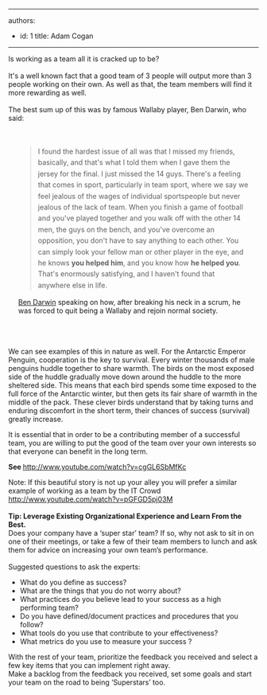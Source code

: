

---
authors:
  - id: 1
    title: Adam Cogan
---




<span class='intro'> Is working as a team all it is cracked up to be?<br>
<br>
It's a well known fact that a good team of 3 people will output more than&#160;3 people working on their own. As well as that, the team members will&#160;find it more rewarding as well.<br>
&#160;<br>
The best sum up of this was by famous Wallaby player, Ben Darwin, who said&#58; 
 </span>


  <div class="quote" style="padding-bottom&#58;20px;padding-left&#58;20px;padding-right&#58;20px;padding-top&#58;20px;">
    <blockquote style="line-height&#58;1.6;">I found the hardest issue of all was that I missed my friends, basically, and that's what I told them when I gave them the jersey for the final. I just missed the&#160;14 guys. There's a feeling that comes in sport, particularly in team sport, where we say we feel jealous of the wages of individual sportspeople but never jealous of the lack of team. When you finish a game of football and you've played together and you walk off with the other 14 men, the guys on the bench, and you've overcome an opposition, you don't have to say anything to each other. You can simply look your fellow man or other player in the eye, and he knows <strong>you helped him</strong>, and you know how <strong>he helped you</strong>. That's enormously satisfying, and I haven't found that anywhere else in life.</blockquote>
    <img alt="" style="padding-left&#58;10px;float&#58;right;" src="/Management/RulesToBetterScrumUsingTFS/PublishingImages/Darwin.jpg" />
<p><a shape="rect" href="http&#58;//www.abc.net.au/rn/sportsfactor/stories/2007/2024628.htm">Ben Darwin</a> speaking on how,&#160;after breaking his neck in a scrum, he was forced to quit being a Wallaby and rejoin normal society.</p>
</div>
<br>
<p>We can see examples of this in nature as well. For the Antarctic Emperor Penguin, cooperation is the key to survival. Every winter thousands of male penguins huddle together to share warmth. The birds on the most exposed side of the huddle gradually move down around the huddle to the more sheltered side. This means that each bird spends some time exposed to the full force of the Antarctic winter, but then gets its fair share of warmth in the middle of the pack. These clever birds understand that by taking turns and enduring discomfort in the short term, their chances of success (survival) greatly increase. </p>
<p>It is essential that in order to be a contributing member of a successful team, you are willing to put the good of the team over your own interests so that everyone can benefit in the long term.</p>
<p><strong>See </strong><a shape="rect" href="http&#58;//www.youtube.com/watch?v=cgGL6SbMfKc">http&#58;//www.youtube.com/watch?v=cgGL6SbMfKc</a></p>
<p>Note&#58; If this beautiful story is not up your alley you will prefer a similar example of working as a team by the IT Crowd <a shape="rect" href="http&#58;//www.youtube.com/watch?v=pGFGD5pj03M">http&#58;//www.youtube.com/watch?v=pGFGD5pj03M</a>&#160;&#160; <br>
<br>
<strong>Tip&#58; Leverage Existing Organizational Experience and Learn From the Best.<br>
</strong>Does your company have a ‘super star’ team? If so, why not ask to sit in on one of their meetings, or take a few of their team members to lunch and ask them for advice on increasing your own team’s performance.<br>
<br>
Suggested questions to ask the experts&#58;</p>
<ul>
    <li>What do you define as success? </li>
    <li>What are the things that you do not worry about? </li>
    <li>What practices do you believe lead to your success as a high performing team? </li>
    <li>Do you have defined/document practices and procedures that you follow? </li>
    <li>What tools do you use that contribute to your effectiveness? </li>
    <li>What metrics do you use to measure your success ? </li>
</ul>
<p>With the rest of your team, prioritize the feedback you received and select a few key items that you can implement right away.<br>
Make a backlog from the feedback you received, set some goals and start your team on the road to being ‘Superstars’ too.</p>



